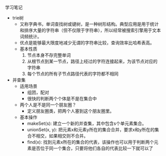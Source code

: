 学习笔记
- trie树
    - 又称字典书，单词查找树或键树，是一种树形结构。典型应用是用于统计和排序大量的字符串（但不仅限于字符串），所以经常被搜索引擎用于文本词频统计。
    - 优点是能够最大限度地减少无谓的字符串比较，查询效率比哈希表高。
    - 基本性质
        1. 节点本身不存完整单词
        2. 从根节点到某一节点，路径上经过的字符连接起来，为该节点对应的字符串
        3. 每个节点的所有子节点路径代表的字符都不相同
- 并查集
    - 适用场景
        - 组团，配对
        - 很快的判断两个个体是不是在集合中
    - 两个人是不是同一个朋友圈？
        - 定义朋友圈类，把两个人塞到这个朋友圈里。
    - 基本操作
        - makeSet(s): 建立一个新的并查集，其中包含s个单元素集合。
        - unionSet(x, y): 把元素x和元素y所在的集合合并，要求x和y所在的集合不相交，如果相交则不合并。
        - find(x): 找到元素x所在的集合的代表，该操作也可以用于判断两个元素是否位于同一个集合，只要将他们各自的代表比较一下就可以了